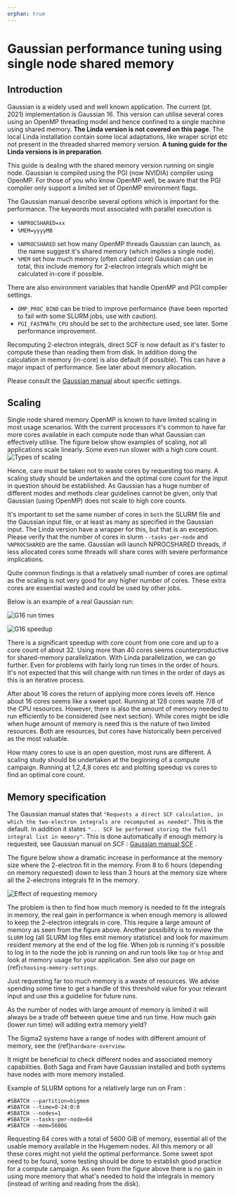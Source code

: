 ```yaml
---
orphan: true
---
```


# Gaussian performance tuning using single node shared memory

## Introduction
Gaussian is a widely used and well known application. The current (pt. 2021)
implementation is Gaussian 16. This version can utilise several cores
using an OpenMP threading model and hence confined to a single machine using
shared memory. **The Linda version is not covered on this page**. The local Linda installation
contain some local adaptations, like wraper script etc not present in the
threaded sharred memory version. **A tuning guide for the Linda versions is in preparation**.

This guide is dealing with the shared memory version running on single node.
Gaussian is compiled using the PGI (now NVIDIA) compiler using OpenMP.
For those of you who know OpenMP well, be aware that the PGI compiler only support a
limited set of OpenMP environment flags.

The Gaussian manual describe several options which is important for the performance.
The keywords most associated with parallel execution is
- `%NPROCSHARED=xx`
- `%MEM=yyyyMB`

* `%NPROCSHARED` set how many OpenMP threads Gaussian can launch, as the name
suggest it's shared memory (which implies a single node).
*  `%MEM` set how much memory (often called core) Gaussian can use in total, this include
memory for 2-electron integrals which might be calculated in-core if possible.


There are also environment variables that handle OpenMP and PGI compiler settings.
* `OMP_PROC_BIND` can be tried to improve performance (have been reported to fail with some SLURM jobs,
use with caution).
* `PGI_FASTMATH_CPU` should be set to the architecture used, see later. Some performance improvement.

Recomputing 2-electron integrals, direct SCF is now default as it's faster to
compute these than reading them from disk. In addition doing the calculation
in memory (in-core) is also default (if possible). This can have a major
impact of performance. See later about memory allocation.

Please consult the [Gaussian manual](https://gaussian.com) about specific settings.


## Scaling
Single node shared memory OpenMP is known to have limited scaling in most usage scenarios.
With the current processors it's common to have far more cores available in
each compute node than what Gaussian can effectively utilise. The figure below
show examples of scaling, not all applications scale linearly. Some even run
slower with a high core count.
![Types of scaling](figures/scaling.png "Types of scaling")

Hence, care must be taken not to waste cores by requesting too many.
A scaling study should be undertaken and the optimal core count for the input
in question should be established. As Gaussian has a huge number of
different modes and methods clear guidelines cannot be given, only that
Gaussian (using OpenMP) does not scale to high core counts.

It's important to set the same number of cores in `both` the SLURM file and the
Gaussian input file, or at least as many as specified in the Gaussian input.
The Linda version have a wrapper for this, but that is an exception. Please verify
that the number of cores in slurm `--tasks-per-node` and `%NPROCSHARED` are the same.
Gaussian will launch NPROCSHARED threads, if less allocated cores
some threads will share cores with severe performance implications.

Quite common findings is that a relatively small number of cores are
optimal as the scaling is not very good for any higher number of cores.
These extra cores are essential wasted and could be used by other jobs.

Below is an example of a real Gaussian run:

![G16 run times](figures/g16-runtimes.png "G16 run times")

![G16 speedup](figures/g16-speedup.png "G16 speedup")

There is a significant speedup with core count from one core and up to
a core count of about 32. Using more than 40 cores seems counterproductive
for shared-memory parallelization. With Linda parallelization, we can go
further.
Even for problems with fairly long run times in the order of hours. It's not
expected that this will change with run times in the order of days as this is
an iterative process.

After about 16 cores the return of applying more cores levels
off. Hence about 16 cores seems like a sweet spot. Running at 128
cores waste 7/8 of the CPU resources. However, there is also the
amount of memory needed to run efficiently to be considered (see next
section).  While cores might be idle when huge amount of memory is
need this is the nature of two limited resources. Both are resources,
but cores have historically been perceived  as the most valuable.

How many cores to use is an open question, most runs are different. A scaling study
should be undertaken at the beginning of a compute campaign. Running at 1,2,4,8 cores etc
and plotting speedup vs cores to find an optimal core count.

## Memory specification
The Gaussian manual states that `"Requests a direct SCF calculation, in
which the two-electron integrals are recomputed as needed"`. This is
the default. In addition it states `"... SCF be performed storing the full
integral list in memory"`. This is done automatically if enough memory is requested,
see Gaussian manual on SCF : [Gaussian manual SCF](https://gaussian.com/scf/) .

The figure below show a dramatic increase in performance at the memory size
where the 2-electron fit in the memory. From 8 to 6 hours (depending on
memory requested) down to less than 3 hours at the memory size where
all the 2-electrons integrals fit in the memory.

![Effect of requesting memory](figures/g16-mem.png "Performance and memory requested")

The problem is then to find how much memory is needed to fit the integrals in memory, the real gain
in performance is when enough memory is allowed to keep the 2-electron integrals in core.
This require a large amount of memory as seen from the figure above.
Another possibility is to review the `SLURM` log (all SLURM log files emit memory statistice)
and look for maximum resident memory at the end of the log file. When job is running it's possible
to log in to the node the job is running on and run tools like `top` or `htop` and look at
memory usage for your application. See also our page on {ref}`choosing-memory-settings`.

Just requesting far too much memory is a waste of resources.
We advise spending some time to get a handle of this threshold value
for your relevant input and use this a guideline for future runs.

As the number of nodes with large amount of memory is limited it will
always be a trade off between queue time and run time. How much gain
(lower run time) will adding extra memory yield?

The Sigma2 systems have a range of nodes with different amount of
memory, see the {ref}`hardware-overview`.

It might be beneficial to check different nodes and associated
memory capabilities. Both Saga and Fram have Gaussian installed and both systems
have nodes with more memory installed.

Example of SLURM options for a relatively large run on Fram :
```
#SBATCH --partition=bigmem
#SBATCH --time=0-24:0:0
#SBATCH --nodes=1
#SBATCH --tasks-per-node=64
#SBATCH --mem=5600G
```
Requesting 64 cores with a total of 5600 GiB of memory, essential all of the usable
memory available in the Hugemem nodes. All this memory or all these cores might not
yield the optimal performance. Some sweet spot need to be found, some testing should be done
to establish good practice for a compute campaign. As seen from the figure above there is no gain
in using more memory that what's needed to hold the integrals in memory (instead of writing and reading from the disk).

<!-- radovan: commented out below since it seems technical, disconnected to the job -->
<!-- examples, and at least the documented run-time difference seems insignificant -->
<!-- to worry about this -->

<!-- ## Environment variables -->
<!-- Gaussian is compiled using the PGI compilers, which only make use of a -->
<!-- small set of OpenMP environment variables, -->
<!-- [PGI manual 2017](https://www.pgroup.com/resources/docs/17.10/x86/pgi-user-guide/index.htm#openmp-env-vars). -->

<!-- Setting correct environment variables can have significant impact on -->
<!-- performance (the OMP_PROC_BIND=true can be tried, it normally improves performance, but failues have been spotted). -->
<!-- We suggest the following settings as a guideline: -->
<!-- - `export PGI_FASTMATH_CPU=skylake` -->

<!-- The last one can be replaced with avx2, if problems like illegal instruction or operand is encountered. -->
<!-- The figure below show the effect of the CPU settings: -->

<!-- ![Effect of environment variables](figures/g16-cpu-settings.png "Effect of setting environment variable for CPU") -->

<!-- The effect is about 1%, which is small, but often Gaussian run for days and 1% of a day is about 15 min which is a nice -->
<!-- payoff for just setting a flag, if you run with 32 cores it saves your quota 8 CPU hours on a 24 hrs run (32*24*0.01). -->
